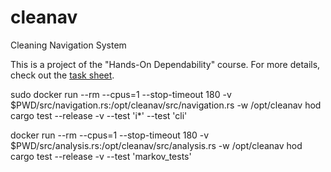 # cleanav
Cleaning Navigation System

This is a project of the "Hands-On Dependability" course.
For more details, check out the [task sheet](https://hod.cs.uni-saarland.de/projects/P01a.html).

sudo docker run --rm --cpus=1 --stop-timeout 180 -v $PWD/src/navigation.rs:/opt/cleanav/src/navigation.rs -w /opt/cleanav hod cargo test --release -v --test 'i*' --test 'cli'

docker run --rm --cpus=1 --stop-timeout 180 -v $PWD/src/analysis.rs:/opt/cleanav/src/analysis.rs -w /opt/cleanav hod cargo test --release -v --test 'markov_tests'